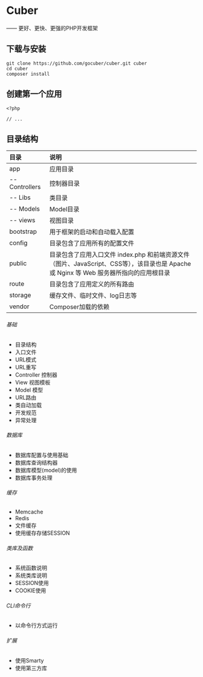 # Cuber
—— 更好、更快、更强的PHP开发框架

## 下载与安装

```
git clone https://github.com/gocuber/cuber.git cuber
cd cuber
composer install
```

## 创建第一个应用

```
<?php

// ...
```

## 目录结构

目录|说明
:--------|:--------
app|应用目录
-- Controllers|控制器目录
-- Libs|类目录
-- Models|Model目录
-- views|视图目录
bootstrap|用于框架的启动和自动载入配置
config|目录包含了应用所有的配置文件
public|目录包含了应用入口文件 index.php 和前端资源文件（图片、JavaScript、CSS等），该目录也是 Apache 或 Nginx 等 Web 服务器所指向的应用根目录
route|目录包含了应用定义的所有路由
storage|缓存文件、临时文件、log日志等
vendor|Composer加载的依赖


###### 基础
- 目录结构
- 入口文件
- URL模式
- URL重写
- Controller 控制器
- View 视图模板
- Model 模型
- URL路由
- 类自动加载
- 开发规范
- 异常处理
###### 数据库
- 数据库配置与使用基础
- 数据库查询结构器
- 数据库模型(model)的使用
- 数据库事务处理
###### 缓存
- Memcache
- Redis
- 文件缓存
- 使用缓存存储SESSION
###### 类库及函数
- 系统函数说明
- 系统类库说明
- SESSION使用
- COOKIE使用
###### CLI命令行
- 以命令行方式运行
###### 扩展
- 使用Smarty
- 使用第三方库




